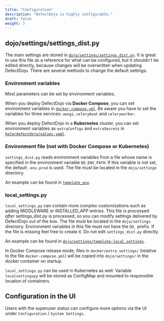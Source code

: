 ```yaml
---
title: "Configuration"
description: "DefectDojo is highly configurable."
draft: false
weight: 3
---
```


## dojo/settings/settings_dist.py

The main settings are stored in [`dojo/settings/settings_dist.py`](https://github.com/DefectDojo/django-DefectDojo/blob/master/dojo/settings/settings_dist.py). It is great to use this file as a reference for what can be configured, but it shouldn\'t be edited directly, because changes will be overwritten when updating DefectDojo. There are several methods to change the default settings:

### Environment variables

Most parameters can be set by environment variables. 

When you deploy DefectDojo via **Docker Compose**, you can set environment variables in [`docker-compose.yml`](https://github.com/DefectDojo/django-DefectDojo/blob/master/docker-compose.yml). Be aware you have to set the variables for three services: `uwsgi`, `celerybeat` and `celeryworker`.

When you deploy DefectDojo in a **Kubernetes** cluster, you can set environment variables as `extraConfigs` and `extraSecrets` in [`helm/defectdojo/values.yaml`](https://github.com/DefectDojo/django-DefectDojo/blob/master/helm/defectdojo/values.yaml).

### Environment file (not with Docker Compose or Kubernetes)

`settings_dist.py` reads environment variables from a file whose name is specified in the environment variable `DD_ENV_PATH`. If this variable is not set, the default `.env.prod` is used. The file must be located in the `dojo/settings` directory.

An example can be found in [`template_env`](https://github.com/DefectDojo/django-DefectDojo/blob/master/dojo/settings/template-env).

### local_settings.py

`local_settings.py` can contain more complex customizations such as adding MIDDLEWARE or INSTALLED_APP entries.
This file is processed *after* settings_dist.py is processed, so you can modify settings delivered by DefectDojo out of the box.
 The file must be located in the `dojo/settings` directory. Environment variables in this file must not have the `DD_` prefix.
If the file is missing feel free to create it. Do not edit `settings_dist.py` directly.

An example can be found in [`dojo/settings/template-local_settings`](https://github.com/DefectDojo/django-DefectDojo/blob/master/dojo/settings/template-local_settings).

In Docker Compose release mode, files in `docker/extra_settings/` (relative to the file `docker-compose.yml`) will be copied into `dojo/settings/` in the docker container on startup.

`local_settings.py` can be used in Kubernetes as well. Variable `localsettingspy` will be stored as ConfigMap and mounted to responsible location of containers.

## Configuration in the UI

Users with the superuser status can configure more options via the UI under `Configuration` / `System Settings`. 

